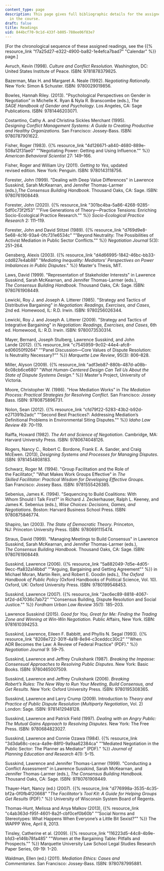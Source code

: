 ```yaml
---
content_type: page
description: This page gives full bibliographic details for the assigned readings
  in the course.
draft: false
title: Readings
uid: 844bcf70-9c1d-433f-b805-788ee06f83e7
---
```

\[For the chronological sequence of these assigned readings, see the {{% resource_link "f7a25d27-e322-4900-ba82-1e4efca7bad7" "Calendar" %}} page.\]

Avruch, Kevin (1998). *Culture and Conflict Resolution.* Washington, DC: United States Institute of Peace. ISBN: 9781878379825.

Bazerman, Max H. and Margaret A. Neale (1992). *Negotiating Rationally.* New York: Simon & Schuster. ISBN: 9780029019856.

Bowles, Hannah Riley. (2013). "Psychological Perspectives on Gender in Negotiation" in Michelle K. Ryan & Nyla R. Branscombe (eds.), *The SAGE Handbook of Gender and Psychology*. Los Angeles, CA: Sage Publications. ISBN: 9781446203071.

Costantino, Cathy A. and Christina Sickles Merchant (1995). *Designing Conflict Management Systems: A Guide to Creating Productive and Healthy Organizations.* San Francisco: Jossey-Bass. ISBN: 9780787901622.

Fisher, Roger (1983). {{% resource_link "4d126671-a840-4680-889e-508a12f31ae0" "\"Negotiating Power: Getting and Using Influence.\"" %}} *American Behavioral Scientist* 27: 149–166.

Fisher, Roger and William Ury (2011). *Getting to Yes*, updated revised edition. New York: Penguin. ISBN: 9780143118756.

Forester, John (1999). "Dealing with Deep Value Differences" in Lawrence Susskind, Sarah McKearnan, and Jennifer Thomas-Larmer (eds.),*The Consensus Building Handbook*. Thousand Oaks, CA: Sage. ISBN: 9780761908449.

Forester, John (2020). {{% resource_link "301bc4ba-5a86-4268-9285-5df0c73f2f53" "\"Five Generations of Theory—Practice Tensions: Enriching Socio-Ecological Practice Research.\"" %}} *Socio-Ecological Practice Research* 2: 111–119.

Forester, John and David Stitzel (1989). {{% resource_link "d769d9e8-5e68-4c16-93a4-0fc731e6534c" "\"Beyond Neutrality: The Possibilities of Activist Mediation in Public Sector Conflicts.\"" %}} *Negotiation Journal* 5(3): 251–264.

Gensberg, Alexis (2003). {{% resource_link "d4d66995-1842-46bc-bb33-cdd827e4ab88" "*Mediating Inequality: Mediators’ Perspectives on Power Imbalances in Public Disputes*." %}} Master's Thesis, MIT.

Laws, David (1999). "Representation of Stakeholder Interests" in Lawrence Susskind, Sarah McKearnan, and Jennifer Thomas-Larmer (eds.), *The Consensus Building Handbook.* Thousand Oaks, CA: Sage. ISBN: 9780761908449.

Lewicki, Roy J. and Joseph A. Litterer (1985). "Strategy and Tactics of Distributive Bargaining" in *Negotiation: Readings, Exercises, and Cases*, 2nd ed. Homewood, IL: R.D. Irwin. ISBN: 9780256026344.

Lewicki, Roy J. and Joseph A. Litterer (2009). "Strategy and Tactics of Integrative Bargaining" in *Negotiation: Readings, Exercises, and Cases*, 6th ed. Homewood, IL: R.D. Irwin. ISBN: 9780073530314.

Mayer, Bernard, Joseph Stulberg, Lawrence Susskind, and John Lande (2012). {{% resource_link "c7545959-9c02-44e4-afc8-ed06050f9264" "\"Panel Discussion—Core Values of Dispute Resolution: Is Neutrality Necessary?\"" %}} *Marquette Law Review*, 95(3): 806–828. 

Miller, Alyson (2009). {{% resource_link "adf3eb87-880b-487d-a08b-6c08cb6ce680" "*What Human-Centered Design Can Tell Us About the State of Dispute Systems Design.*" %}} Master's Project, University of Victoria.

Moore, Christopher W. (1986). "How Mediation Works" in *The Mediation Process: Practical Strategies for Resolving Conflict.* San Francisco: Jossey Bass. ISBN: 9780875896731.

Nolon, Sean (2012). {{% resource_link "cfd79f22-5283-43b2-b92d-e271391b2adc" "\"Second Best Practices?: Addressing Mediation’s Definitional Problems in Environmental Siting Disputes.\"" %}} *Idaho Law Review* 49: 70–119.

Raiffa, Howard (1982). *The Art and Science of Negotiation*. Cambridge, MA: Harvard University Press. ISBN: 9780674048126.

Rogers, Nancy C., Robert C. Bordone, Frank E. A. Sander, and Craig McEwen. (2013), *Designing Systems and Processes for Managing Disputes*. ISBN: 9781454808183.

Schwarz, Roger M. (1994). "Group Facilitation and the Role of the Facilitator," "What Makes Work Groups Effective" in *The Skilled Facilitator: Practical Wisdom for Developing Effective Groups*. San Francisco: Jossey Bass. ISBN: 9781555426385.

Sebenius, James K. (1994). "Sequencing to Build Coalitions: With Whom Should I Talk First?" in Richard J. Zeckerhauser, Ralph L. Keeney, and James K. Sebenius (eds.), *Wise Choices: Decisions, Games, and Negotiations*. Boston: Harvard Business School Press. ISBN: 9780875846774.

Shapiro, Ian (2003). *The State of Democratic Theory*. Princeton, NJ: Princeton University Press. ISBN: 9780691115474.

Straus, David (1999). "Managing Meetings to Build Consensus" in Lawrence Susskind, Sarah McKearnan, and Jennifer Thomas-Larmer (eds.), *The Consensus Building Handbook.* Thousand Oaks, CA: Sage. ISBN: 9780761908449.

Susskind, Lawrence (2006). {{% resource_link "5a882049-7d5e-4d05-9ecc-ffa832a14bbd" "\"Arguing, Bargaining and Getting Agreement\"" %}} in Michael Moran, Martin Rein, and Robert E. Goodin (eds.), *The Oxford Handbook of Public Policy* (Oxford Handbooks of Political Science, Vol. 10). Oxford, UK: Oxford University Press. ISBN: 9780199548453.

Susskind, Lawrence (2007). {{% resource_link "2ec6ec89-8818-4067-bf2d-d47036c7ab72" "\"Consensus Building, Dispute Resolution and Social Justice.\"" %}} *Fordham Urban Law Review* 35(1): 185–203.

Lawrence Susskind (2015). *Good for You, Great for Me: Finding the Trading Zone and Winning at Win-Win Negotiation.* Public Affairs, New York. ISBN: 9781610394253.

Susskind, Lawrence, Eileen F. Babbitt, and Phyllis N. Segal (1993). {{% resource_link "8208e722-301f-4a18-8e94-c3ceddcc30c2" "\"When ADR Becomes the Law: A Review of Federal Practice\" (PDF)." %}} *Negotiation Journal* 9: 59–75.

Susskind, Lawrence and Jeffrey Cruikshank (1987). *Breaking the Impasse: Consensual Approaches to Resolving Public Disputes*. New York: Basic Books. ISBN: 9780465007509.

Susskind, Lawrence and Jeffrey Cruikshank (2006). *Breaking Robert’s Rules: The New Way to Run Your Meeting, Build Consensus, and Get Results*. New York: Oxford University Press. ISBN: 9780195308365.

Susskind, Lawrence and Larry Crump (2009). Introduction to *Theory and Practice of Public Dispute Resolution* (*Multiparty Negotiation*, Vol. 2) London: Sage. ISBN: 9781412948128.

Susskind, Lawrence and Patrick Field (1997). *Dealing with an Angry Public: The Mutual Gains Approach to Resolving Disputes*. New York: The Free Press. ISBN: 9780684823027.

Susskind, Lawrence and Connie Ozawa (1984). {{% resource_link "3d3da68c-ceca-4a9e-88f0-9a9aa62384ca" "\"Mediated Negotiation in the Public Sector: The Planner as Mediator\" (PDF)." %}} *Journal of Planning Education and Research* 4(1): 5–15.

Susskind, Lawrence and Jennifer Thomas-Larmer (1999). "Conducting a Conflict Assessment" in Lawrence Susskind, Sarah McKearnan, and Jennifer Thomas-Larmer (eds.), *The Consensus Building Handbook.* Thousand Oaks, CA: Sage. ISBN: 9780761908449.

Thayer-Hart, Nancy (ed.) (2007). {{% resource_link "d776998a-3535-4c35-bf2a-0f0fb4f20668" "*The Facilitator’s Tool Kit: A Guide for Helping Groups Get Results* (PDF)." %}} University of Wisconsin System Board of Regents.

Thomas-Hunt, Melissa and Anya Malkov (2013), {{% resource_link "c4ab363d-f95f-4601-8a2f-cbf0cef0b60b" "“Social Norms and Stereotypes: What Happens When Everyone’s a Little Bit Sexist?”" %}} The WAPPP Wire, April 8, 2013.

Tinsley, Catherine et al. (2009). {{% resource_link "116223d5-44c8-4b9e-b1d3-e146b78fa485" "\"Women at the Bargaining Table: Pitfalls and Prospects.\"" %}} Marquette University Law School Legal Studies Research Paper Series, 09-19: 1–20.

Waldman, Ellen (ed.) (2011). *Mediation Ethics: Cases and Commentaries*. San Francisco: Jossey-Bass. ISBN: 9780787995881.